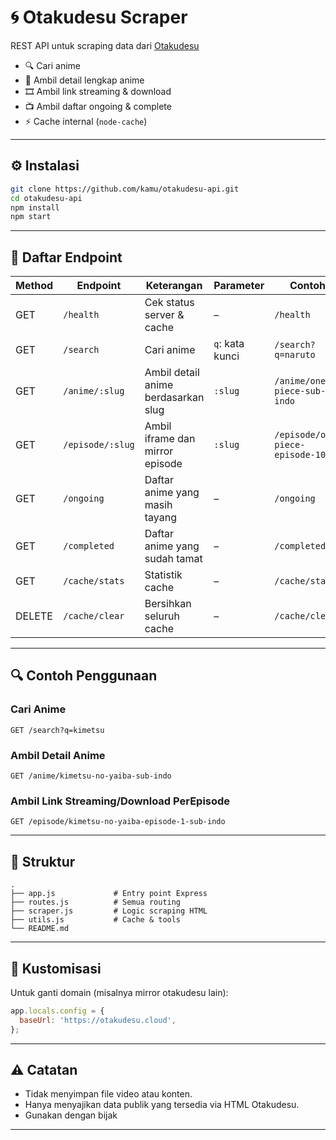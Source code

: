 
# 🌀 Otakudesu Scraper

REST API untuk scraping data dari [Otakudesu](https://otakudesu.cloud)

- 🔍 Cari anime 
- 📘 Ambil detail lengkap anime
- 🎞️ Ambil link streaming & download
- 📺 Ambil daftar ongoing & complete
- ⚡ Cache internal (`node-cache`)

---

## ⚙️ Instalasi
```bash
git clone https://github.com/kamu/otakudesu-api.git
cd otakudesu-api
npm install
npm start
````

---

## 📡 Daftar Endpoint

| Method | Endpoint         | Keterangan                          | Parameter       | Contoh                            |
| ------ | ---------------- | ----------------------------------- | --------------- | --------------------------------- |
| GET    | `/health`        | Cek status server & cache           | –               | `/health`                         |
| GET    | `/search`        | Cari anime                          | `q`: kata kunci | `/search?q=naruto`                |
| GET    | `/anime/:slug`   | Ambil detail anime berdasarkan slug | `:slug`         | `/anime/one-piece-sub-indo`       |
| GET    | `/episode/:slug` | Ambil iframe dan mirror episode     | `:slug`         | `/episode/one-piece-episode-1051` |
| GET    | `/ongoing`       | Daftar anime yang masih tayang      | –               | `/ongoing`                        |
| GET    | `/completed`     | Daftar anime yang sudah tamat       | –               | `/completed`                      |
| GET    | `/cache/stats`   | Statistik cache                     | –               | `/cache/stats`                    |
| DELETE | `/cache/clear`   | Bersihkan seluruh cache             | –               | `/cache/clear`                    |

---

## 🔍 Contoh Penggunaan

### Cari Anime

```
GET /search?q=kimetsu
```

### Ambil Detail Anime

```
GET /anime/kimetsu-no-yaiba-sub-indo
```

### Ambil Link Streaming/Download PerEpisode

```
GET /episode/kimetsu-no-yaiba-episode-1-sub-indo
```

---

## 🧠 Struktur

```
.
├── app.js             # Entry point Express
├── routes.js          # Semua routing
├── scraper.js         # Logic scraping HTML
├── utils.js           # Cache & tools
└── README.md
```

---

## 🔧 Kustomisasi

Untuk ganti domain (misalnya mirror otakudesu lain):

```js
app.locals.config = {
  baseUrl: 'https://otakudesu.cloud',
};
```

---

## ⚠️ Catatan

* Tidak menyimpan file video atau konten.
* Hanya menyajikan data publik yang tersedia via HTML Otakudesu.
* Gunakan dengan bijak

---
